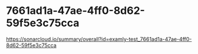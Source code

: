# 7661ad1a-47ae-4ff0-8d62-59f5e3c75cca
https://sonarcloud.io/summary/overall?id=examly-test_7661ad1a-47ae-4ff0-8d62-59f5e3c75cca
